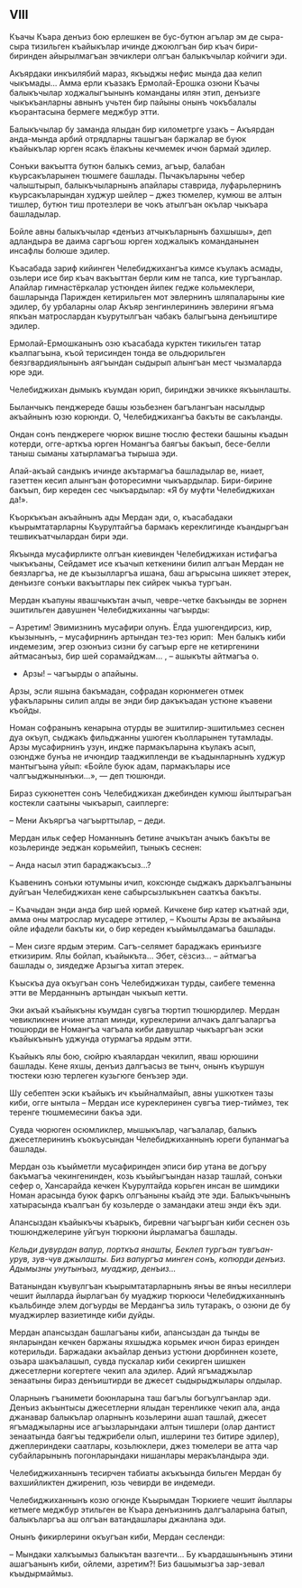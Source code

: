 ## VIII

Къачы Къара денъиз бою ерлешкен ве бус-бутюн агълар эм де сыра-сыра тизильген къайыкълар ичинде джоюлгъан бир къач бири-биринден айырылмагъан эвчиклери олгъан балыкъчылар койчиги эди.

Акъярдаки инкъилябий  мараз, якъыджы нефис мында даа келип чыкъмады…
Амма ерли къазакъ Ермолай-Ерошка озюни Къачы балыкъчылар ходжалыгъынынъ команданы илян этип, денъизге чыкъкъанларны авнынъ учьтен бир пайыны  онынъ чокъбалалы къорантасына бермеге меджбур этти.

Балыкъчылар бу заманда ялыдан бир километрге узакъ – Акъярдан анда-мында арбий отрядларны ташыгъан баржалар ве буюк къайыкълар юрген ясакъ ёлакъны кечмемек ичюн бармай эдилер.

Сонъки вакъытта бутюн балыкъ семиз, агъыр, балабан къурсакъларынен тюшмеге башлады.
Пычакъларыны чебер чалыштырып, балыкъчыларнынъ апайлары ставрида, луфарьлернинъ къурсакъларындан худжур шейлер – джез тюмелер, кумюш ве алтын тишлер, бутюн тиш протезлери ве чокъ атылгъан окълар чыкъара башладылар.

Бойле авны балыкъчылар «денъиз атчыкъларнынъ бахшышы», деп адландыра ве даима саргъош юрген ходжалыкъ команданынен инсафлы болюше эдилер.

Къасабада зариф кийинген Челебиджихангъа кимсе къулакъ асмады, озьлери исе бир къач вакъыттан берли ким не тапса, кие тургъанлар.
Апайлар гимнастёркалар устюнден йипек гедже кольмеклери, башларында Парижден кетирильген мот эвлернинъ шляпаларыны кие эдилер, бу урбаларны олар Акъяр зенгинлерининъ эвлерини ягъма япкъан матрослардан къурутылгъан чабакъ балыгъына денъиштире эдилер.

Ермолай-Ермошканынъ озю къасабада курктен тикильген татар къалпагъына, къой терисинден тонда ве ольдюрильген беязгвардиялынынъ аягъындан сыдырып алынгъан мест чызмаларда юре эди.

Челебиджихан дымыкъ къумдан юрип, биринджи эвчикке якъынлашты.

Быланчыкъ пенджереде башы юзьбезнен багълангъан насылдыр акъайнынъ юзю корюнди.
О, Челебиджихангъа бакъты ве сакъланды.

Ондан сонъ пенджереге чюрюк вишне тюслю фестеки башыны къадын котерди, огге-арткъа юрген Номангъа баягъы бакъып, бесе-белли таныш сыманы хатырламагъа тырыша эди.

Апай-акъай сандыкъ ичинде акътармагъа башладылар ве, ниает, газеттен кесип алынгъан фоторесимни чыкъардылар.
Бири-бирине бакъып, бир кереден сес чыкъардылар:
«Я бу муфти Челебиджихан да!».

Къоркъкъан акъайнынъ ады Мердан эди, о, къасабадаки къырымтатарларны Къурултайгъа бармакъ кереклигинде къандыргъан тешвикъатчылардан бири эди.

Якъында мусафирликте олгъан киевинден Челебиджихан истифагъа чыкъкъаны, Сейдамет исе къачып кеткенини билип алгъан Мердан не беязларгъа, не де къызылларгъа ишана, баш агърысына шикяет этерек, денъизге сонъки вакъытлары пек сийрек чыкъа тургъан.

Мердан къапуны явашчыкътан ачып, чевре-четке бакъынды ве зорнен эшитильген давушнен Челебиджиханны чагъырды:

– Азретим!
Эвимизнинъ мусафири олунъ.
Ёлда ушюгендирсиз, кир, къызынынъ, – мусафирнинъ артындан тез-тез юрип:
 Мен балыкъ киби индемезим, эгер озюнъиз сизни бу сагъыр ерге не кетиргенини айтмасанъыз, бир шей сорамайджам… , – ашыкъты айтмагъа о.

- Арзы! – чагъырды о апайыны.

Арзы, эсли яшына бакъмадан, софрадан корюнмеген отмек уфакъларыны силип алды ве энди бир дакъкъадан устюне къавени къойды.

Номан софранынъ кенарына отурды ве эшитилир-эшитильмез сеснен дуа окъуп, сыджакъ фильджанны ушюген къолларынен тутамлады.
Арзы мусафирнинъ узун, индже пармакъларына къулакъ асып, озюндже бунъа не ичюндир тааджипленди ве къадынларнынъ худжур мантыгъына уйып:
«Бойле буюк адам, пармакълары исе чалгъыджынынъки…», — деп тюшюнди.

Бираз сукюнеттен сонъ Челебиджихан джебинден кумюш йылтырагъан костекли саатыны чыкъарып, саиплерге: 

– Мени Акъяргъа чагъырттылар, – деди.

Мердан ильк сефер Номаннынъ бетине ачыкътан ачыкъ бакъты ве козьлеринде эеджан корьмейип, тыныкъ сеснен:

– Анда насыл этип бараджакъсыз...?

Къавенинъ сонъки ютумыны ичип, коксюнде сыджакъ даркъалгъаныны дуйгъан Челебиджихан кене сабырсызлыкънен сааткъа бакъты.

– Къачыдан энди анда бир шей юрмей.
Кичкене бир катер къатнай эди, амма оны матрослар мусадере эттилер, – Къошты Арзы ве акъайына ойле ифадели бакъты ки, о бир кереден къыймылдамагъа башлады.

– Мен сизге ярдым этерим.
Сагъ-селямет бараджакъ еринъизге еткизирим.
Ялы бойлап, къайыкъта…
Эбет, сёзсиз… – айтмагъа башлады о, зиядедже Арзыгъа хитап этерек.

Къыскъа дуа окъугъан сонъ Челебиджихан турды, саибеге теменна этти ве Мерданнынъ артындан чыкъып кетти.

Эки акъай къайыкъны къумдан  сувгъа тюртип тюшюрдилер.
Мердан чевикликнен ичине атлап минди, куреклерини алчакъ далгъаларгъа тюшюрди ве Номангъа чагъала киби давушлар чыкъаргъан эски къайыкънынъ уджунда отурмагъа ярдым этти. 

Къайыкъ ялы бою, сюйрю къаялардан чекилип, яваш юрюшини башлады.
Кене яхшы, денъиз далгъасыз ве тынч, онынъ къуршун тюстеки юзю терлеген кузьгюге бенъзер эди.

Шу себептен эски къайыкъ ич къыйналмайып, авны ушкюткен тазы киби, огге ынтыла – Мердан исе куреклеринен сувгъа тиер-тиймез, тек теренге тюшмемесини бакъа эди.

Сувда чюрюген осюмликлер, мышыкълар, чагъалалар, балыкъ джесетлерининъ къокъусындан Челебиджиханнынъ юреги буланмагъа башлады.

Мердан озь къыйметли мусафиринден эписи бир утана ве догъру бакъмагъа чекингенинден, козь къыйыгъындан назар ташлай, сонъки сефер о, Хансарайда кечкен Къурултайда корьген инсан ве шимдики Номан арасында  буюк фаркъ олгъаныны къайд эте эди.
Балыкъчынынъ хатырасында къалгъан бу козьлерде о замандаки атеш энди ёкъ эди.

Апансыздан къайыкъчы къарыкъ, биревни чагъыргъан киби сеснен озь тюшюнджелерине уйгъун тюркюни йырламагъа башлады.

<var>Кельди дувурдан вапур, порткъа янашты,
Беклеп тургъан тувгъан-урув, зув-чув джылашты.
Биз вапургъа минген сонъ, копюрди денъиз.
Адымызны унутынъыз, муаджир, денъиз...</var>

Ватанындан къувулгъан къырымтатарларнынъ янъы ве янъы несиллери чешит йылларда йырлагъан бу муаджир тюркюси Челебиджиханнынъ къальбинде элем догъурды ве Мердангъа зиль тутаракъ, о озюни де бу муаджирлер вазиетинде киби дуйды.

Мердан апансыздан башлагъаны киби, апансыздан да тынды ве янларындан кечкен баржаны яхшыджа корьмек ичюн бираз еринден котерильди.
Баржадаки акъайлар денъиз устюни дюрбиннен козете, озьара шакъалашып, сувда пускалар киби секирген шишкен джесетлерни когертеге чекип ала эдилер.
Адий ягъмаджылар зенаатыны бираз денъиштирди ве джесет сыдырыджылары  олдылар.

Оларнынъ гъанимети боюнларына таш багълы богъулгъанлар эди.
Денъиз акъынтысы джесетлерни ялыдан теренликке чекип ала, анда джанавар балыкълар оларнынъ козьлерини ашап ташлай, джесет ягъмаджыларны исе агъызларындаки алтын тишлери (олар дантист зенаатында баягъы теджрибели олып, ишлерини тез битире эдилер), джеплериндеки саатлары, козьлюклери, джез тюмелери ве атта чар субайларынынъ погонларындаки нишанлары меракъландыра эди.

Челебиджиханнынъ тесирчен табиаты акъкъында бильген Мердан бу вахшийликтен джиренип, юзь чевирди ве индемеди.

Челебиджиханнынъ козю огюнде Къырымдан Тюркиеге чешит йыллары кетмеге меджбур этильген ве Къара денъизнинъ далгъаларына батып, балыкъларгъа аш олгъан ватандашлары джанлана эди.

Онынъ фикирлерини окъугъан киби, Мердан сесленди:

– Мындаки халкъымыз балыкътан вазгечти…
Бу къардашынънынъ этини ашагъанынъ киби, ойлеми, азретим?!
Биз башымызгъа зар-зевал къыдырмаймыз.